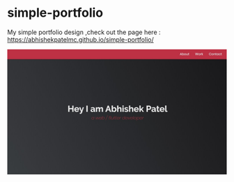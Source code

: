 # simple-portfolio

My simple portfolio design ,check out the page here : https://abhishekpatelmc.github.io/simple-portfolio/

<img src="img/simple.jpeg" width = 1080 >
